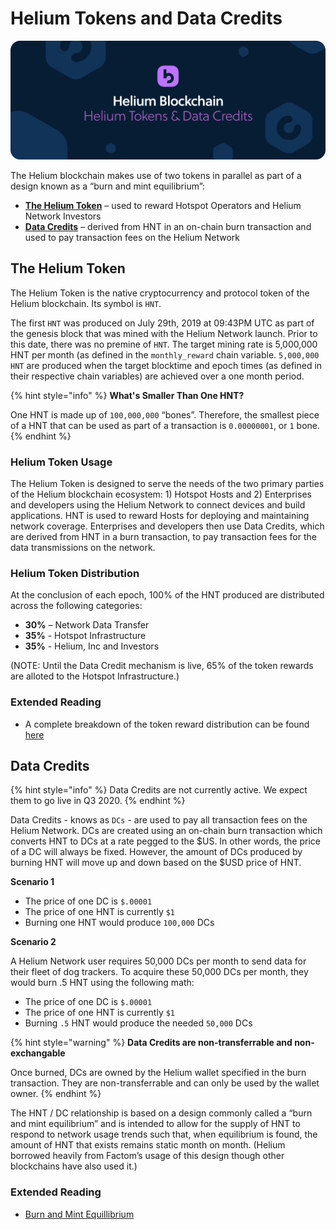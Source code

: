 # Helium Tokens and Data Credits

![](../.gitbook/assets/artboard-copy-15.jpg)

The Helium blockchain makes use of two tokens in parallel as part of a design known as a “burn and mint equilibrium”:

* [**The Helium Token**](tokens.md#the-helium-token) – used to reward Hotspot Operators and Helium Network Investors 
* [**Data Credits**](tokens.md#data-credits) – derived from HNT in an on-chain burn transaction and used to pay transaction fees on the Helium Network

## The Helium Token

The Helium Token is the native cryptocurrency and protocol token of the Helium blockchain. Its symbol is `HNT`.

The first `HNT` was produced on July 29th, 2019 at 09:43PM UTC as part of the genesis block that was mined with the Helium Network launch. Prior to this date, there was no premine of `HNT`. The target mining rate is 5,000,000 HNT per month \(as defined in the `monthly_reward` chain variable. `5,000,000 HNT` are produced when the target blocktime and epoch times \(as defined in their respective chain variables\) are achieved over a one month period.

{% hint style="info" %}
**What's Smaller Than One HNT?**

One HNT is made up of `100,000,000` “bones”. Therefore, the smallest piece of a HNT that can be used as part of a transaction is `0.00000001`, or `1` bone.
{% endhint %}

### Helium Token Usage

The Helium Token is designed to serve the needs of the two primary parties of the Helium blockchain ecosystem: 1\) Hotspot Hosts and 2\) Enterprises and developers using the Helium Network to connect devices and build applications. HNT is used to reward Hosts for deploying and maintaining network coverage. Enterprises and developers then use Data Credits, which are derived from HNT in a burn transaction, to pay transaction fees for the data transmissions on the network.

### Helium Token Distribution

At the conclusion of each epoch, 100% of the HNT produced are distributed across the following categories:

* **30%** – Network Data Transfer 
* **35%** - Hotspot Infrastructure 
* **35%** - Helium, Inc and Investors 

\(NOTE: Until the Data Credit mechanism is live, 65% of the token rewards are alloted to the Hotspot Infrastructure.\)

### Extended Reading

* A complete breakdown of the token reward distribution can be found [here](https://www.helium.com/tokens)

## Data Credits

{% hint style="info" %}
Data Credits are not currently active. We expect them to go live in Q3 2020.
{% endhint %}

Data Credits - knows as `DCs` - are used to pay all transaction fees on the Helium Network. DCs are created using an on-chain burn transaction which converts HNT to DCs at a rate pegged to the $US. In other words, the price of a DC will always be fixed. However, the amount of DCs produced by burning HNT will move up and down based on the $USD price of HNT.

**Scenario 1**

* The price of one DC is `$.00001`
* The price of one HNT is currently `$1`
* Burning one HNT would produce `100,000` DCs

**Scenario 2**

A Helium Network user requires 50,000 DCs per month to send data for their fleet of dog trackers. To acquire these 50,000 DCs per month, they would burn .5 HNT using the following math:

* The price of one DC is `$.00001`
* The price of one HNT is currently `$1`
* Burning `.5` HNT would produce the needed `50,000` DCs

{% hint style="warning" %}
**Data Credits are non-transferrable and non-exchangable**

Once burned, DCs are owned by the Helium wallet specified in the burn transaction. They are non-transferrable and can only be used by the wallet owner.
{% endhint %}

The HNT / DC relationship is based on a design commonly called a “burn and mint equilibrium” and is intended to allow for the supply of HNT to respond to network usage trends such that, when equilibrium is found, the amount of HNT that exists remains static month on month. \(Helium borrowed heavily from Factom’s usage of this design though other blockchains have also used it.\)

### Extended Reading

* [Burn and Mint Equillibrium](https://multicoin.capital/2018/02/13/new-models-utility-tokens/)

